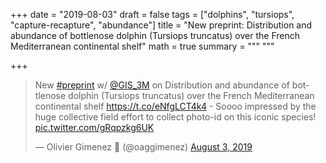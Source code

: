 +++
date = "2019-08-03"
draft = false
tags = ["dolphins", "tursiops", "capture-recapture", "abundance"]
title = "New preprint: Distribution and abundance of bottlenose dolphin (Tursiops truncatus) over the French Mediterranean continental shelf"
math = true
summary = """
"""

+++

<blockquote class="twitter-tweet"><p lang="en" dir="ltr">New <a href="https://twitter.com/hashtag/preprint?src=hash&amp;ref_src=twsrc%5Etfw">#preprint</a> w/ <a href="https://twitter.com/GIS_3M?ref_src=twsrc%5Etfw">@GIS_3M</a> on Distribution and abundance of bottlenose dolphin (Tursiops truncatus) over the French Mediterranean continental shelf <a href="https://t.co/eNfgLCT4k4">https://t.co/eNfgLCT4k4</a> - Soooo impressed by the huge collective field effort to collect photo-id on this iconic species! <a href="https://t.co/gRqpzkg6UK">pic.twitter.com/gRqpzkg6UK</a></p>&mdash; Olivier Gimenez 🖖 (@oaggimenez) <a href="https://twitter.com/oaggimenez/status/1157513971076927488?ref_src=twsrc%5Etfw">August 3, 2019</a></blockquote> <script async src="https://platform.twitter.com/widgets.js" charset="utf-8"></script> 